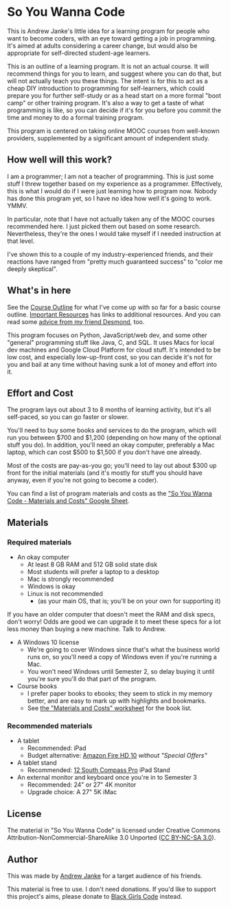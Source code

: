 # So You Wanna Code

This is Andrew Janke's little idea for a learning program for people who want to become coders, with an eye toward getting a job in programming.
It's aimed at adults considering a career change, but would also be appropriate for self-directed student-age learners.

This is an outline of a learning program.
It is not an actual course.
It will recommend things for you to learn, and suggest where you can do that, but will not actually teach you these things.
The intent is for this to act as a cheap DIY introduction to programming for self-learners, which could prepare you for further self-study or as a head start on a more formal "boot camp" or other training program.
It's also a way to get a taste of what programming is like, so you can decide if it's for you before you commit the time and money to do a formal training program.

This program is centered on taking online MOOC courses from well-known providers, supplemented by a significant amount of independent study.

## How well will this work?

I am a programmer; I am not a teacher of programming.
This is just some stuff I threw together based on my experience as a programmer.
Effectively, this is what I would do if I were just learning how to program now.
Nobody has done this program yet, so I have no idea how well it's going to work.
YMMV.

In particular, note that I have not actually taken any of the MOOC courses recommended here.
I just picked them out based on some research.
Nevertheless, they're the ones I would take myself if I needed instruction at that level.

I've shown this to a couple of my industry-experienced friends, and their reactions have ranged from "pretty much guaranteed success" to "color me deeply skeptical".

## What's in here

See the [Course Outline](Course-Outline.html) for what I've come up with so far for a basic course outline.
[Important Resources](Important-Resources.html) has links to additional resources. And you can read some [advice from my friend Desmond](Advice-From-Desmond.html), too.

This program focuses on Python, JavaScript/web dev, and some other "general" programming stuff like Java, C, and SQL. It uses Macs for local dev machines and Google Cloud Platform for cloud stuff. It's intended to be low cost, and especially low-up-front cost, so you can decide it's not for you and bail at any time without having sunk a lot of money and effort into it.

## Effort and Cost

The program lays out about 3 to 8 months of learning activity, but it's all self-paced, so you can go faster or slower.

You'll need to buy some books and services to do the program, which will run you between $700 and $1,200 (depending on how many of the optional stuff you do).
In addition, you'll need an okay computer, preferably a Mac laptop, which can cost $500 to $1,500 if you don't have one already.

Most of the costs are pay-as-you go; you'll need to lay out about $300 up front for the initial materials (and it's mostly for stuff you should have anyway, even if you're not going to become a coder).

You can find a list of program materials and costs as the ["So You Wanna Code - Materials and Costs" Google Sheet](https://docs.google.com/spreadsheets/d/1CVBE83diSe63xbfDdTgHKiyhSbVYcnAWUjlKcRUs_OQ/edit?usp=sharing).

## Materials

### Required materials

* An okay computer
  * At least 8 GB RAM and 512 GB solid state disk
  * Most students will prefer a laptop to a desktop
  * Mac is strongly recommended
  * Windows is okay
  * Linux is not recommended
    * (as your main OS, that is; you'll be on your own for supporting it)

If you have an older computer that doesn't meet the RAM and disk specs, don't worry!
Odds are good we can upgrade it to meet these specs for a lot less money than buying a new machine.
Talk to Andrew.

* A Windows 10 license
  * We're going to cover Windows since that's what the business world runs on, so you'll need a copy of Windows even if you're running a Mac.
  * You won't need Windows until Semester 2, so delay buying it until you're sure you'll do that part of the program.
* Course books
  * I prefer paper books to ebooks; they seem to stick in my memory better, and are easy to mark up with highlights and bookmarks.
  * See [the "Materials and Costs" worksheet](https://docs.google.com/spreadsheets/d/1CVBE83diSe63xbfDdTgHKiyhSbVYcnAWUjlKcRUs_OQ/edit?usp=sharing) for the book list.

### Recommended materials

* A tablet
  * Recommended: iPad
  * Budget alternative: [Amazon Fire HD 10](https://www.amazon.com/dp/B07PC8223G) _without "Special Offers"_
* A tablet stand
  * Recommended: [12 South Compass Pro](https://www.twelvesouth.com/products/compass-pro) iPad Stand
* An external monitor and keyboard once you're in to Semester 3
  * Recommended: 24" or 27" 4K monitor
  * Upgrade choice: A 27" 5K iMac

## License

The material in "So You Wanna Code" is licensed under Creative Commons Attribution-NonCommercial-ShareAlike 3.0 Unported ([CC BY-NC-SA 3.0](https://creativecommons.org/licenses/by-nc-sa/3.0/)).

## Author

This was made by [Andrew Janke](https://apjanke.net) for a target audience of his friends.

This material is free to use.
I don't need donations.
If you'd like to support this project's aims, please donate to [Black Girls Code](https://www.blackgirlscode.com/) instead.